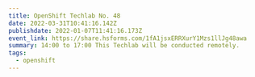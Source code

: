 ```yaml
---
title: OpenShift Techlab No. 48
date: 2022-03-31T10:41:16.142Z
publishdate: 2022-01-07T11:41:16.173Z
event_link: https://share.hsforms.com/1fA1jsxERRXurY1Mzs1llJg48awa
summary: 14:00 to 17:00 This Techlab will be conducted remotely.
tags:
  - openshift
---
```

